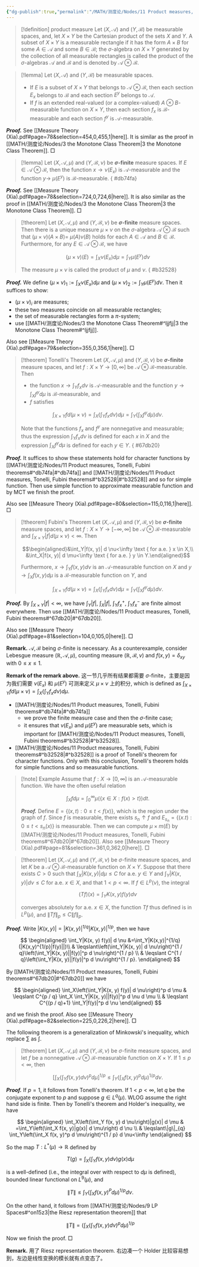 ```yaml
---
{"dg-publish":true,"permalink":"/MATH/测度论/Nodes/11 Product measures, Tonelli, Fubini theorems/","dgPassFrontmatter":true}
---
```



> [!definition] product measure
> Let $(X, \mathcal{A})$ and $(Y, \mathcal{B})$ be measurable spaces, and, let $X \times Y$ be the Cartesian product of the sets $X$ and $Y$. A subset of $X \times Y$ is a measurable rectangle if it has the form $A \times B$ for some $A \in \mathcal{A}$ and some $B \in \mathcal{B}$; the $\sigma$-algebra on $X \times Y$ generated by the collection of all measurable rectangles is called the product of the $\sigma$-algebras $\mathcal{A}$ and $\mathcal{B}$ and is denoted by $\mathcal{A} \otimes \mathcal{B}$.

> [!lemma]
> Let $(X, \mathcal{A})$ and $(Y, \mathcal{B})$ be measurable spaces.
> - If $E$ is a subset of $X \times Y$ that belongs to $\mathcal{A} \otimes \mathcal{B}$, then each section $E_x$ belongs to $\mathcal{B}$ and each section $E^y$ belongs to $\mathcal{A}$.
> - If $f$ is an extended real-valued (or a complex-valued) $A \otimes B$-measurable function on $X \times Y$, then each section $f_x$ is $\mathcal{B}$-measurable and each section $f^y$ is $\mathcal{A}$-measurable.

**_Proof._**
See [[Measure  Theory    (Xia).pdf#page=78&selection=454,0,455,1|here]]. It is similar as the proof in [[MATH/测度论/Nodes/3 the Monotone Class Theorem\|3 the Monotone Class Theorem]].
□


> [!lemma]
> Let $(X, \mathcal{A}, \mu)$ and $(Y, \mathcal{B}, \nu)$ be **$\sigma$-finite** measure spaces. If $E \in \mathcal{A} \otimes \mathcal{B}$, then the function $x \rightarrow \nu\left(E_x\right)$ is $\mathcal{A}$-measurable and the function $y \rightarrow$ $\mu\left(E^y\right)$ is $\mathcal{B}$-measurable.
{ #db74fa}


**_Proof._**
See [[Measure  Theory    (Xia).pdf#page=78&selection=724,0,724,6|here]]. It is also similar as the proof in [[MATH/测度论/Nodes/3 the Monotone Class Theorem\|3 the Monotone Class Theorem]].
□


> [!theorem]
> Let $(X, \mathcal{A}, \mu)$ and $(Y, \mathcal{B}, \nu)$ be **$\sigma$-finite** measure spaces. Then there is a unique measure $\mu \times \nu$ on the $\sigma$-algebra $\mathcal{A} \otimes \mathcal{B}$ such that $(\mu \times \nu)(A \times B)=$ $\mu(A) \nu(B)$ holds for each $A \in \mathcal{A}$ and $B \in \mathcal{B}$. Furthermore, for any $E \in \mathcal{A} \otimes \mathcal{B}$, we have
> 
> $$
> (\mu \times \nu)(E)=\int_X \nu\left(E_x\right) d \mu=\int_Y \mu\left(E^y\right) d \nu
> $$
> 
> 
> The measure $\mu \times \nu$ is called the product of $\mu$ and $\nu$.
{ #b32528}


**_Proof._**
We define $(\mu\times\nu)_1:=\int_X\nu(E_x)d\mu$ and $(\mu\times\nu)_2:=\int_Y\mu(E^y)d\nu$. Then it suffices to show:
- $(\mu\times\nu)_i$ are measures;
- these two measures coincide on all measurable rectangles;
- the set of measurable rectangles form a $\pi$-system;
- use [[MATH/测度论/Nodes/3 the Monotone Class Theorem#^ljjfjj\|3 the Monotone Class Theorem#^ljjfjj]].

Also see [[Measure  Theory    (Xia).pdf#page=79&selection=355,0,356,1|here]]. 
□


> [!theorem] Tonelli's Theorem
> Let $(X, \mathcal{A}, \mu)$ and $(Y, \mathcal{B}, \nu)$ be **$\sigma$-finite** measure spaces, and let $f: X \times Y \rightarrow[0, \infty]$ be $\mathcal{A} \otimes \mathcal{B}$-measurable. Then
> - the function $x \rightarrow \int_Y f_x d \nu$ is $\mathcal{A}$-measurable and the function $y \rightarrow \int_X f^y d \mu$ is $\mathcal{B}$-measurable, and
> - $f$ satisfies
> 
> $$\int_{X \times Y} f d(\mu \times \nu)=\int_X\left(\int_Y f_x d \nu\right) d \mu=\int_Y\left(\int_X f^y d \mu\right) d \nu .$$
> 
> 
> Note that the functions $f_x$ and $f^y$ are nonnegative and measurable; thus the expression $\int_Y f_x d \nu$ is defined for each $x$ in $X$ and the expression $\int_X f^y d \mu$ is defined for each $y \in Y$.
{ #67db20}


**_Proof._**
It suffices to show these statements hold for character functions by [[MATH/测度论/Nodes/11 Product measures, Tonelli, Fubini theorems#^db74fa\|#^db74fa]] and [[MATH/测度论/Nodes/11 Product measures, Tonelli, Fubini theorems#^b32528\|#^b32528]] and so for simple function. Then use simple function to approximate measurable function and by MCT we finish the proof. 

Also see [[Measure  Theory    (Xia).pdf#page=80&selection=115,0,116,1|here]]. 
□


> [!theorem] Fubini's Theorem
> Let $(X, \mathcal{A}, \mu)$ and $(Y, \mathcal{B}, \nu)$ be **$\sigma$-finite** measure spaces, and let $f: X \times Y \rightarrow[-\infty, \infty]$ be $\mathcal{A} \otimes \mathcal{B}$-measurable and $\int_{X \times Y}|f| d(\mu \times \nu)<\infty$. Then
> 
> $$\begin{aligned}&\int_Y|f(x, y)| d \nu<\infty \text { for a.e. } x \in X,\\ &\int_X|f(x, y)| d \mu<\infty \text { for a.e. } y \in Y.\end{aligned}$$
> 
> Furthermore, $x \rightarrow \int_Y f(x, y) d \nu$ is an $\mathcal{A}$-measurable function on $X$ and $y \rightarrow \int_X f(x, y) d \mu$ is a $\mathcal{B}$-measurable function on $Y$, and
> 
> $$\int_{X \times Y} f d(\mu \times \nu)=\int_X\left(\int_Y f_x d \nu\right) d \mu=\int_Y\left(\int_X f^y d \mu\right) d \nu.$$

**_Proof._**
By $\int_{X\times Y}|f|<\infty$, we have $\int_Y|f|$, $\int_X|f|$, $\int_Y f_x^+$, $\int_Y f_x^-$ are finite almost everywhere. Then use [[MATH/测度论/Nodes/11 Product measures, Tonelli, Fubini theorems#^67db20\|#^67db20]]. 

Also see [[Measure  Theory    (Xia).pdf#page=81&selection=104,0,105,0|here]].
□


**Remark.** $\mathcal{A},\mathcal{B}$ being $\sigma$-finite is necessary. As a counterexample, consider Lebesgue measure $(\mathbb{R},\mathcal{A},\mu)$, counting measure $(\mathbb{R},\mathcal{B},\nu)$ and $f(x,y)=\delta_{xy}$ with $0\leqslant x\leqslant 1$. 

**Remark of the remark above.** 这一节几乎所有结果都需要 $\sigma$-finite，主要是因为我们需要 $\nu(E_x)$ 和 $\mu(E^y)$ 可测来定义 $\mu\times \nu$ 上的积分, which is defined as $\int_{X \times Y} f d(\mu \times \nu)=\int_X\left(\int_Y f_x d \nu\right) d \mu$. 
- [[MATH/测度论/Nodes/11 Product measures, Tonelli, Fubini theorems#^db74fa\|#^db74fa]]
	- we prove the finite measure case and then the $\sigma$-finite case;
	- it ensures that $\nu(E_x)$ and $\mu(E^y)$ are measurable sets, which is important for [[MATH/测度论/Nodes/11 Product measures, Tonelli, Fubini theorems#^b32528\|#^b32528]].
- [[MATH/测度论/Nodes/11 Product measures, Tonelli, Fubini theorems#^b32528\|#^b32528]] is a proof of Tonelli's theorem for character functions. Only with this conclusion, Tonelli's theorem holds for simple functions and so measurable functions.


> [!note] Example
> Assume that $f:X\to [0,\infty]$ is an $\mathcal{A}$-measurable function. We have the often useful relation 
> 
> $$\int_X f d \mu=\int_0^{\infty} \mu(\{x \in X: f(x)>t\}) d t .$$
> 
> **_Proof._**
> Define $E=\{(x,t):0\leqslant t<f(x)\}$, which is the region under the graph of $f$. Since $f$ is measurable, there exists $s_n\uparrow f$ and $E_{s_n}=\{(x.t):0\leqslant t<s_n(x)\}$ is measurable. Then we can compute $\mu\times m(E)$ by [[MATH/测度论/Nodes/11 Product measures, Tonelli, Fubini theorems#^67db20\|#^67db20]]. Also see [[Measure  Theory    (Xia).pdf#page=81&selection=361,0,362,0|here]].
> □

> [!theorem]
> Let $(X, \mathcal{A}, \mu)$ and $(Y, \mathcal{B}, \nu)$ be $\sigma$-finite measure spaces, and let $K$ be a $\mathcal{A} \otimes \mathcal{B}$-measurable function on $X \times Y$. Suppose that there exists $C>0$ such that $\int_X|K(x, y)| d \mu \leqslant C$ for a.e. $y \in Y$ and $\int_Y|K(x, y)| d \nu \leqslant C$ for a.e. $x \in X$, and that $1<p<\infty$. If $f \in L^p(\nu)$, the integral
>
>$$(T f)(x)=\int_Y K(x, y) f(y) d \nu$$
>
> converges absolutely for a.e. $x \in X$, the function $T f$ thus defined is in $L^p(\mu)$, and $\|T f\|_p \leqslant C\|f\|_p$.

**_Proof._**
Write $|K(x,y)|=|K(x,y)|^{1/q}|K(x,y)|^{1/p}$, then we have

$$
\begin{aligned}
\int_Y|K(x, y) f(y)| d \nu &=\int_Y|K(x,y)|^{1/q}(|K(x,y)^{1/p}|f(y)||)\\
& \leqslant\left(\int_Y|K(x, y)| d \nu\right)^{1 / q}\left(\int_Y|K(x, y)||f(y)|^p d \nu\right)^{1 / p} \\
& \leqslant C^{1 / q}\left(\int_Y|K(x, y)||f(y)|^p d \nu\right)^{1 / p}.
\end{aligned}
$$

By [[MATH/测度论/Nodes/11 Product measures, Tonelli, Fubini theorems#^67db20\|#^67db20]] we have

$$
\begin{aligned}
\int_X\left(\int_Y|K(x, y) f(y)| d \nu\right)^p d \mu & \leqslant C^{p / q} \int_X \int_Y|K(x, y)||f(y)|^p d \nu d \mu \\
& \leqslant C^{(p / q)+1} \int_Y|f(y)|^p d \nu
\end{aligned}
$$

and we finish the proof. Also see [[Measure  Theory    (Xia).pdf#page=82&selection=225,0,226,2|here]].
□


The following theorem is a generalization of Minkowski's inequality, which replace $\sum$ as $\int$. 

> [!theorem]
> Let $(X, \mathcal{A}, \mu)$ and $(Y, \mathcal{B}, \nu)$ be $\sigma$-finite measure spaces, and let $f$ be a nonnegative $\mathcal{A} \otimes \mathcal{B}$-measurable function on $X \times Y$. If $1 \leq p<\infty$, then
> 
> $$\left[\int_X\left(\int_Y f(x, y) d \nu\right)^p d \mu\right]^{1 / p} \leq \int_Y\left(\int_X f(x, y)^p d \mu\right)^{1 / p} d \nu .$$

**_Proof._**
If $p=1$, it follows from Tonelli's theorem. If $1<p<\infty$, let $q$ be the conjugate exponent to $p$ and suppose $g \in L^q(\mu)$. WLOG assume the right hand side is finite. Then by Tonelli's theorem and Holder's inequality, we have

$$
\begin{aligned}
\int_X\left(\int_Y f(x, y) d \nu\right)|g(x)| d \mu & =\int_Y\left(\int_X f(x, y)|g(x)| d \mu\right) d \nu \\
& \leqslant\|g\|_{q} \int_Y\left(\int_X f(x, y)^p d \mu\right)^{1 / p} d \nu<\infty
\end{aligned}
$$

So the map $T: L^*(\mu) \rightarrow \mathbb{R}$ defined by

$$T(g)=\int_X\left(\int_Y f(x, y) d \nu\right) g(x) d \mu$$

is a well-defined (i.e., the integral over with respect to $d \mu$ is defined), bounded linear functional on $L^9(\mu)$, and

$$\|T\| \leqslant \int_Y\left(\int_X f(x, y)^P d \mu\right)^{1 / p} d \nu .$$

On the other hand, it follows from [[MATH/测度论/Nodes/9 LP Spaces#^on15z3\|the Riesz representation theorem]] that

$$\|T\|=\left(\int_X\left(\int_Y f(x, y) d \nu\right)^p d \mu\right)^{1 / p}$$

Now we finish the proof.
□

**Remark.** 用了 Riesz representation theorem. 右边凑一个 Holder 比较容易想到，左边是线性变换的模长就有点变态了。

